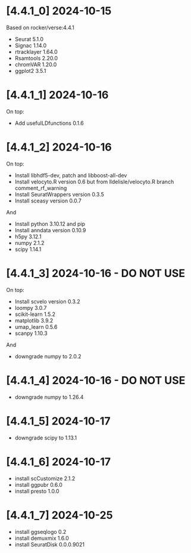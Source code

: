 # [4.4.1_0] 2024-10-15

Based on rocker/verse:4.4.1

- Seurat 5.1.0
- Signac 1.14.0
- rtracklayer 1.64.0
- Rsamtools 2.20.0
- chromVAR 1.20.0
- ggplot2 3.5.1

# [4.4.1_1] 2024-10-16

On top:

- Add usefulLDfunctions 0.1.6

# [4.4.1_2] 2024-10-16

On top:

- Install libhdf5-dev, patch and libboost-all-dev
- Install velocyto.R version 0.6 but from lldelisle/velocyto.R branch comment_rf_warning
- Install SeuratWrappers version 0.3.5
- Install sceasy version 0.0.7

And

- Install python 3.10.12 and pip
- Install anndata version 0.10.9
- h5py 3.12.1
- numpy 2.1.2
- scipy 1.14.1

# [4.4.1_3] 2024-10-16 - DO NOT USE

On top:

- Install scvelo version 0.3.2
- loompy 3.0.7
- scikit-learn 1.5.2
- matplotlib 3.9.2
- umap_learn 0.5.6
- scanpy 1.10.3

And

- downgrade numpy to 2.0.2

# [4.4.1_4] 2024-10-16 - DO NOT USE
- downgrade numpy to 1.26.4

# [4.4.1_5] 2024-10-17
- downgrade scipy to 1.13.1

# [4.4.1_6] 2024-10-17
- install scCustomize 2.1.2
- install ggpubr 0.6.0
- install presto 1.0.0

# [4.4.1_7] 2024-10-25
- install ggseqlogo 0.2
- install demuxmix 1.6.0
- install SeuratDisk 0.0.0.9021
